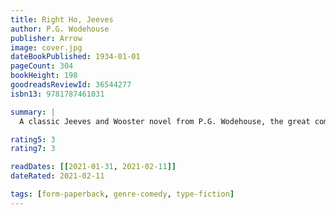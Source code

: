 ```yaml
---
title: Right Ho, Jeeves
author: P.G. Wodehouse
publisher: Arrow
image: cover.jpg
dateBookPublished: 1934-01-01
pageCount: 304
bookHeight: 198
goodreadsReviewId: 36544277
isbn13: 9781787461031

summary: |
  A classic Jeeves and Wooster novel from P.G. Wodehouse, the great comic writer of the 20th century. Bertie assumes his alter-ego of Cupid and arranges the engagement of Gussie Fink-Nottle to Tuppy Glossop. Thankfully, Jeeves is ever present to correct the blundering plans hatched by his master.

rating5: 3
rating7: 3

readDates: [[2021-01-31, 2021-02-11]]
dateRated: 2021-02-11

tags: [form-paperback, genre-comedy, type-fiction]
---
```


